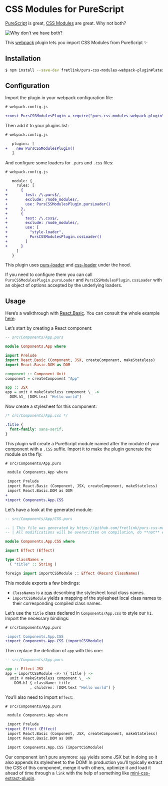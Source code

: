 # CSS Modules for PureScript

[PureScript](https://github.com/purescript/purescript) is great, [CSS Modules](https://github.com/css-modules/css-modules) are great. Why not both?

![Why don’t we have both?](https://i.kym-cdn.com/photos/images/newsfeed/000/538/731/0fc.gif)

This [webpack](https://github/webpack/webpack) plugin lets you import CSS Modules from PureScript :sparkles:

## Installation

```sh
$ npm install --save-dev fretlink/purs-css-modules-webpack-plugin#latest
```

## Configuration

Import the plugin in your webpack configuration file:
```diff
# webpack.config.js

+const PursCSSModulesPlugin = require("purs-css-modules-webpack-plugin");
```

Then add it to your plugins list:
```diff
# webpack.config.js

   plugins: [
+    new PursCSSModulesPlugin()
   ]
```

And configure some loaders for `.purs` and `.css` files:
```diff
# webpack.config.js

   module: {
     rules: [
+      {
+        test: /\.purs$/,
+        exclude: /node_modules/,
+        use: PursCSSModulesPlugin.pursLoader()
+      },
+      {
+        test: /\.css$/,
+        exclude: /node_modules/,
+        use: [
+          "style-loader",
+          PursCSSModulesPlugin.cssLoader()
+        ]
+      }
     ]
   }
```

This plugin uses [purs-loader](https://github.com/fretlink/purs-loader) and [css-loader](https://github.com/webpack-contrib/css-loader) under the hood.

If you need to configure them you can call `PursCSSModulesPlugin.pursLoader` and `PursCSSModulesPlugin.cssLoader` with an object of options accepted by the underlying loaders.

## Usage

Here’s a walkthrough with [React.Basic](https://github.com/lumihq/purescript-react-basic). You can consult the whole example [here](/example).

Let’s start by creating a React component:
```hs
-- src/Components/App.purs

module Components.App where

import Prelude
import React.Basic (Component, JSX, createComponent, makeStateless)
import React.Basic.DOM as DOM

component :: Component Unit
component = createComponent "App"

app :: JSX
app = unit # makeStateless component \_ ->
  DOM.h1_ [DOM.text "Hello world"]
```

Now create a stylesheet for this component:
```css
/* src/Components/App.css */

.title {
  font-family: sans-serif;
}
```

This plugin will create a PureScript module named after the module of your component with a `.CSS` suffix. Import it to make the plugin generate the module on the fly:
```diff
# src/Components/App.purs

 module Components.App where

 import Prelude
 import React.Basic (Component, JSX, createComponent, makeStateless)
 import React.Basic.DOM as DOM
+
+import Components.App.CSS
```

Let’s have a look at the generated module:
```hs
-- src/Components/App/CSS.purs

-- | This file was generated by https://github.com/fretlink/purs-css-modules-webpack-plugin#v1.0.0.`
-- | All modifications will be overwritten on compilation, do **not** edit it.

module Components.App.CSS where

import Effect (Effect)

type ClassNames =
  ( "title" :: String )

foreign import importCSSModule :: Effect (Record ClassNames)
```

This module exports a few bindings:

+ `ClassNames` is a [row](https://github.com/purescript/documentation/blob/master/language/Types.md#row-polymorphism) describing the stylesheet local class names.
+ `importCSSModule` yields a mapping of the stylesheet local class names to their corresponding compiled class names.

Let’s use the `title` class declared in `Components/App.css` to style our `h1`. Import the necessary bindings:

```diff
# src/Components/App.purs

-import Components.App.CSS
+import Components.App.CSS (importCSSModule)
```

Then replace the definition of `app` with this one:

```hs
-- src/Components/App.purs

app :: Effect JSX
app = importCSSModule <#> \{ title } ->
  unit # makeStateless component \_ ->
    DOM.h1 { className: title
           , children: [DOM.text "Hello world"] }
```

You’ll also need to import `Effect`:

```diff
# src/Components/App.purs

 module Components.App where

 import Prelude
+import Effect (Effect)
 import React.Basic (Component, JSX, createComponent, makeStateless)
 import React.Basic.DOM as DOM

 import Components.App.CSS (importCSSModule)
```

Our component isn’t pure anymore: `app` yields some JSX but in doing so it also appends its stylesheet to the DOM! In production you’ll typically extract the CSS of this component, merge it with others, optimize it and load it ahead of time through a `link` with the help of something like [mini-css-extract-plugin](https://github.com/webpack-contrib/mini-css-extract-plugin).
